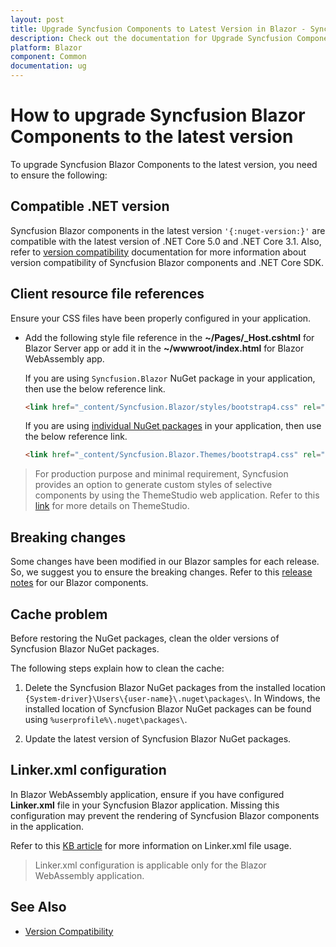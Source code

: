 ```yaml
---
layout: post
title: Upgrade Syncfusion Components to Latest Version in Blazor - Syncfusion
description: Check out the documentation for Upgrade Syncfusion Components to Latest Version in Blazor
platform: Blazor
component: Common
documentation: ug
---
```


# How to upgrade Syncfusion Blazor Components to the latest version

To upgrade Syncfusion Blazor Components to the latest version, you need to ensure the following:

## Compatible .NET version

Syncfusion Blazor components in the latest version `'{:nuget-version:}'` are compatible with the latest version of .NET Core 5.0 and .NET Core 3.1. Also, refer to [version compatibility](./version-compatibility) documentation for more information about version compatibility of Syncfusion Blazor components and .NET Core SDK.

## Client resource file references

Ensure your CSS files have been properly configured in your application.

* Add the following style file reference in the **~/Pages/_Host.cshtml** for Blazor Server app or add it in the **~/wwwroot/index.html** for Blazor WebAssembly app.

    If you are using `Syncfusion.Blazor` NuGet package in your application, then use the below reference link.

    ```html
    <link href="_content/Syncfusion.Blazor/styles/bootstrap4.css" rel="stylesheet" />
    ```

    If you are using [individual NuGet packages](http://blazor.syncfusion.com/documentation/nuget-packages/) in your application, then use the below reference link.
    
    ```html
    <link href="_content/Syncfusion.Blazor.Themes/bootstrap4.css" rel="stylesheet" />
    ```

> For production purpose and minimal requirement, Syncfusion provides an option to generate custom styles of selective components by using the ThemeStudio web application. Refer to this [link](http://ej2.syncfusion.com/themestudio/) for more details on ThemeStudio.

## Breaking changes

Some changes have been modified in our Blazor samples for each release. So, we suggest you to ensure the breaking changes. Refer to this [release notes](https://blazor.syncfusion.com/documentation/release-notes/index/?type=breaking-changes) for our Blazor components.

## Cache problem

Before restoring the NuGet packages, clean the older versions of Syncfusion Blazor NuGet packages.

The following steps explain how to clean the cache:

1. Delete the Syncfusion Blazor NuGet packages from the installed location `{System-driver}\Users\{user-name}\.nuget\packages\`. In Windows, the installed location of Syncfusion Blazor NuGet packages can be found using `%userprofile%\.nuget\packages\`.

2. Update the latest version of Syncfusion Blazor NuGet packages.

## Linker.xml configuration

In Blazor WebAssembly application, ensure if you have configured **Linker.xml** file in your Syncfusion Blazor application. Missing this configuration may prevent the rendering of Syncfusion Blazor components in the application.

Refer to this [KB article](https://www.syncfusion.com/kb/10761/syncfusion-components-doesnt-render-in-blazor-webassembly-application) for more information on Linker.xml file usage.

> Linker.xml configuration is applicable only for the Blazor WebAssembly application.

## See Also

* [Version Compatibility](./version-compatibility)
